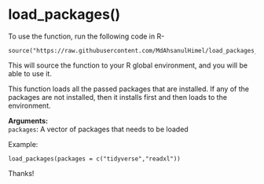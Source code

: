 # load_packages()

To use the function, run the following code in R-
```{r}
source("https://raw.githubusercontent.com/MdAhsanulHimel/load_packages_R/master/script.R")
```
This will source the function to your R global environment, and you will be able to use it. 

This function loads all the passed packages that are installed. If any of the packages are not installed, then it installs first and then loads to the environment.

**Arguments:**    
`packages`: A vector of packages that needs to be loaded   



Example:
```{r}
load_packages(packages = c("tidyverse","readxl"))
```

Thanks!
